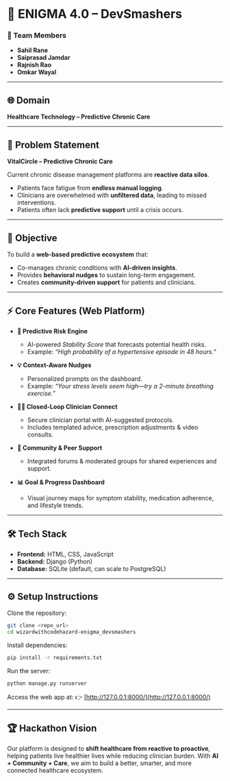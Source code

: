 # 🧩 ENIGMA 4.0 – DevSmashers

### 🚀 Team Members

* **Sahil Rane**
* **Saiprasad Jamdar**
* **Rajnish Rao**
* **Omkar Wayal**

---

## 🌐 Domain

**Healthcare Technology – Predictive Chronic Care**

---

## 📌 Problem Statement

**VitalCircle – Predictive Chronic Care**

Current chronic disease management platforms are **reactive data silos**.

* Patients face fatigue from **endless manual logging**.
* Clinicians are overwhelmed with **unfiltered data**, leading to missed interventions.
* Patients often lack **predictive support** until a crisis occurs.

---

## 🎯 Objective

To build a **web-based predictive ecosystem** that:

* Co-manages chronic conditions with **AI-driven insights**.
* Provides **behavioral nudges** to sustain long-term engagement.
* Creates **community-driven support** for patients and clinicians.

---

## ⚡ Core Features (Web Platform)

* **🔮 Predictive Risk Engine**

  * AI-powered *Stability Score* that forecasts potential health risks.
  * Example: *“High probability of a hypertensive episode in 48 hours.”*

* **💡 Context-Aware Nudges**

  * Personalized prompts on the dashboard.
  * Example: *“Your stress levels seem high—try a 2-minute breathing exercise.”*

* **👨‍⚕️ Closed-Loop Clinician Connect**

  * Secure clinician portal with AI-suggested protocols.
  * Includes templated advice, prescription adjustments & video consults.

* **🤝 Community & Peer Support**

  * Integrated forums & moderated groups for shared experiences and support.

* **📊 Goal & Progress Dashboard**

  * Visual journey maps for symptom stability, medication adherence, and lifestyle trends.

---

## 🛠️ Tech Stack

* **Frontend:** HTML, CSS, JavaScript
* **Backend:** Django (Python)
* **Database:** SQLite (default, can scale to PostgreSQL)

---

## ⚙️ Setup Instructions

Clone the repository:

```bash
git clone <repo_url>
cd wizardwithcodehazard-enigma_devsmashers
```

Install dependencies:

```bash
pip install -r requirements.txt
```

Run the server:

```bash
python manage.py runserver
```

Access the web app at:
👉 [http://127.0.0.1:8000/](http://127.0.0.1:8000/)

---

## 🏆 Hackathon Vision

Our platform is designed to **shift healthcare from reactive to proactive**, helping patients live healthier lives while reducing clinician burden. With **AI + Community + Care**, we aim to build a better, smarter, and more connected healthcare ecosystem.
